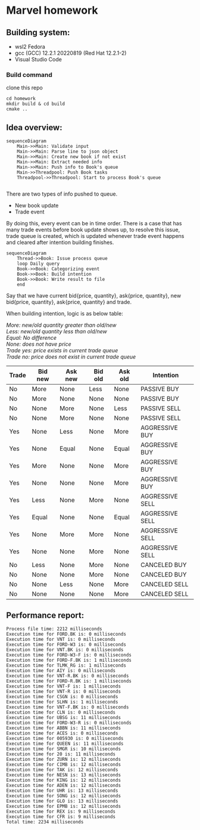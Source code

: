 # Marvel homework

## Building system: 
+ wsl2 Fedora
+ gcc (GCC) 12.2.1 20220819 (Red Hat 12.2.1-2)
+ Visual Studio Code

### Build command
clone this repo
```
cd homework
mkdir build & cd build
cmake ..
```

## Idea overview:

```mermaid
sequenceDiagram
    Main->>Main: Validate input
    Main->>Main: Parse line to json object
    Main->>Main: Create new book if not exist
    Main->>Main: Extract needed info
    Main->>Main: Push info to Book's queue
    Main->>Threadpool: Push Book tasks
    Threadpool->>Threadpool: Start to process Book's queue


```

There are two types of info pushed to queue.
+ New book update
+ Trade event

By doing this,  every event can be in time order. There is a case that has many trade events before book update shows up, to resolve this issue, trade queue is created, which is updated whenever trade event happens and cleared after intention building finishes. 

```mermaid
sequenceDiagram
    Thread->>Book: Issue process queue
    loop Daily query
    Book->>Book: Categorizing event 
    Book->>Book: Build intention  
    Book->>Book: Write result to file 
    end
```



Say that we have current bid{price, quantity}, ask{price, quantity}, new bid{price, quantity}, ask{price, quantity} and trade.


When building intention, logic is as below table:

*More: new/old quantity greater than old/new*\
*Less: new/old quantity less than old/new*\
*Equal: No difference*\
*None: does not have price*\
*Trade yes: price exists in current trade queue*\
*Trade no: price does not exist in current trade queue*

| Trade         | Bid new       | Ask new       | Bid old       | Ask old       | Intention         |
| ------------- | ------------- | ------------- | ------------- | ------------- | -------------     |
| No            | More          | None          | Less          | None          | PASSIVE BUY       |
| No            | More          | None          | None          | None          | PASSIVE BUY       |
| No            | None          | More          | None          | Less          | PASSIVE SELL      |
| No            | None          | More          | None          | None          | PASSIVE SELL      |
| Yes           | None          | Less          | None          | More          | AGGRESSIVE BUY    |
| Yes           | None          | Equal         | None          | Equal         | AGGRESSIVE BUY    |
| Yes           | More          | None          | None          | More          | AGGRESSIVE BUY    |
| Yes           | None          | None          | None          | More          | AGGRESSIVE BUY    |
| Yes           | Less          | None          | More          | None          | AGGRESSIVE SELL   |
| Yes           | Equal         | None          | None          | Equal         | AGGRESSIVE SELL   |
| Yes           | None          | More          | More          | None          | AGGRESSIVE SELL   |
| Yes           | None          | None          | More          | None          | AGGRESSIVE SELL   |
| No            | Less          | None          | More          | None          | CANCELED BUY      |
| No            | None          | None          | More          | None          | CANCELED BUY      |
| No            | None          | Less          | None          | More          | CANCELED SELL     |
| No            | None          | None          | None          | More          | CANCELED SELL     |




## Performance report:
```
Process file time: 2212 milliseconds
Execution time for FORD.BK is: 0 milliseconds
Execution time for VNT is: 0 milliseconds
Execution time for FORD-W3 is: 0 milliseconds
Execution time for VNT.BK is: 0 milliseconds
Execution time for FORD-W3-F is: 0 milliseconds
Execution time for FORD-F.BK is: 1 milliseconds
Execution time for TLMK_RG is: 1 milliseconds
Execution time for AIY is: 0 milliseconds
Execution time for VNT-R.BK is: 0 milliseconds
Execution time for FORD-R.BK is: 1 milliseconds
Execution time for VNT-F is: 1 milliseconds
Execution time for VNT-R is: 0 milliseconds
Execution time for CSGN is: 0 milliseconds
Execution time for SLHN is: 1 milliseconds
Execution time for VNT-F.BK is: 0 milliseconds
Execution time for CLN is: 0 milliseconds
Execution time for UBSG is: 11 milliseconds
Execution time for FORD-W3-R is: 0 milliseconds
Execution time for ABBN is: 11 milliseconds
Execution time for ACES is: 0 milliseconds
Execution time for 005930 is: 0 milliseconds
Execution time for QUEEN is: 11 milliseconds
Execution time for SMGR is: 10 milliseconds
Execution time for 20 is: 11 milliseconds
Execution time for ZURN is: 12 milliseconds
Execution time for CIMB is: 12 milliseconds
Execution time for TAK is: 12 milliseconds
Execution time for NESN is: 13 milliseconds
Execution time for KING is: 12 milliseconds
Execution time for ADEN is: 12 milliseconds
Execution time for UHR is: 13 milliseconds
Execution time for SONG is: 12 milliseconds
Execution time for GLO is: 13 milliseconds
Execution time for EPMB is: 12 milliseconds
Execution time for REX is: 9 milliseconds
Execution time for CFR is: 9 milliseconds
Total time: 2234 milliseconds
```
